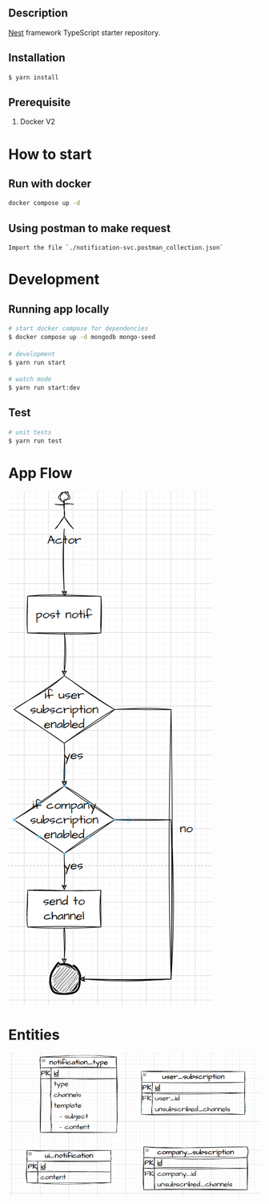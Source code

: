 
## Description

[Nest](https://github.com/nestjs/nest) framework TypeScript starter repository.

## Installation

```bash
$ yarn install
```

## Prerequisite
1. Docker V2

# How to start

## Run with docker
```bash
docker compose up -d
```

## Using postman to make request
```
Import the file `./notification-svc.postman_collection.json`
```

# Development

## Running app locally 

```bash
# start docker compose for dependencies
$ docker compose up -d mongodb mongo-seed

# development
$ yarn run start

# watch mode
$ yarn run start:dev
```

## Test

```bash
# unit tests
$ yarn run test
```

# App Flow

![flow](./static/flow.png)

# Entities

![Entities](./static/entities.png)